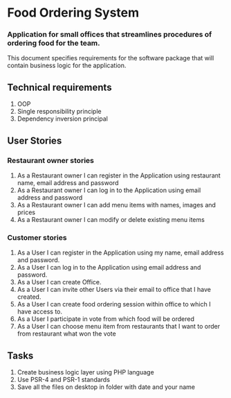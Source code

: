 # Food Ordering System
### Application for small offices that streamlines procedures of ordering food for the team.

This document specifies requirements for the software package that will contain business logic 
for the application.

## Technical requirements
1. OOP
2. Single responsibility principle
3. Dependency inversion principal


## User Stories

### Restaurant owner stories
1. As a Restaurant owner I can register in the Application using restaurant name, email address and password
2. As a Restaurant owner I can log in to the Application using email address and password
3. As a Restaurant owner I can add menu items with names, images and prices
4. As a Restaurant owner I can modify or delete existing menu items

### Customer stories

1. As a User I can register in the Application using my name, email address and password.
2. As a User I can log in to the Application using email address and password.
3. As a User I can create Office.
4. As a User I can invite other Users via their email to office that I have created.
5. As a User I can create food ordering session within office to which I have access to.
6. As a User I participate in vote from which food will be ordered
7. As a User I can choose menu item from restaurants that I want to order from restaurant what won the vote

## Tasks

1. Create business logic layer using PHP language
2. Use PSR-4 and PSR-1 standards
2. Save all the files on desktop in folder with date and your name
